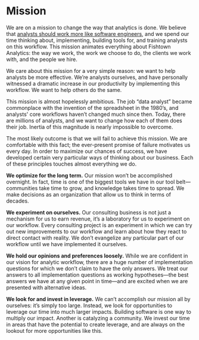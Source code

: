 # Mission

We are on a mission to change the way that analytics is done. We believe that [analysts should work more like software engineers](https://medium.com/fishtown-analytics/building-a-mature-analytics-workflow-the-analyst-collective-viewpoint-7653473ef05b), and we spend our time thinking about, implementing, building tools for, and training analysts on this workflow. This mission animates everything about Fishtown Analytics: the way we work, the work we choose to do, the clients we work with, and the people we hire.

We care about this mission for a very simple reason: we want to help analysts be more effective. We’re analysts ourselves, and have personally witnessed a dramatic increase in our productivity by implementing this workflow. We want to help others do the same.

This mission is almost hopelessly ambitious. The job “data analyst” became commonplace with the invention of the spreadsheet in the 1980’s, and analysts' core workflows haven’t changed much since then. Today, there are millions of analysts, and we want to change how each of them does their job. Inertia of this magnitude is nearly impossible to overcome.

The most likely outcome is that we will fail to achieve this mission. We are comfortable with this fact; the ever-present promise of failure motivates us every day. In order to maximize our chances of success, we have developed certain very particular ways of thinking about our business. Each of these principles touches almost everything we do.

**We optimize for the long term.** Our mission won’t be accomplished overnight. In fact, time is one of the biggest tools we have in our tool belt—communities take time to grow, and knowledge takes time to spread. We make decisions as an organization that allow us to think in terms of decades.

**We experiment on ourselves.** Our consulting business is not just a mechanism for us to earn revenue, it’s a laboratory for us to experiment on our workflow. Every consulting project is an experiment in which we can try out new improvements to our workflow and learn about how they react to direct contact with reality. We don’t evangelize any particular part of our workflow until we have implemented it ourselves.

**We hold our opinions and preferences loosely.** While we are confident in our vision for analytic workflow, there are a huge number of implementation questions for which we don’t claim to have the only answers. We treat our answers to all implementation questions as working hypotheses—the best answers we have at any given point in time—and are excited when we are presented with alternative ideas.

**We look for and invest in leverage.** We can’t accomplish our mission all by ourselves: it’s simply too large. Instead, we look for opportunities to leverage our time into much larger impacts. Building software is one way to multiply our impact. Another is catalyzing a community. We invest our time in areas that have the potential to create leverage, and are always on the lookout for more opportunities like this.
